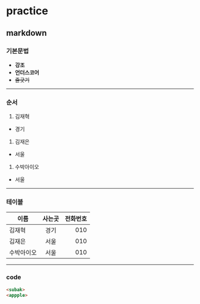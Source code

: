 # practice
## markdown
### 기본문법
* **강조**
* __언더스코어__
* ~~줄긋기~~

----

### 순서
1. 김재혁
 - 경기 
1. 김재은
 - 서울 
1. 수박아이오
 - 서울

 ----

### 테이블
| 이름        | 사는곳           | 전화번호  |
| ------------- |:-------------:| -----:|
|김재혁 | 경기 | 010|
|김재은 | 서울      |   010 |
|수박아이오 | 서울      |    010 |

----

### code
```html
<subak>
<appple>
```

